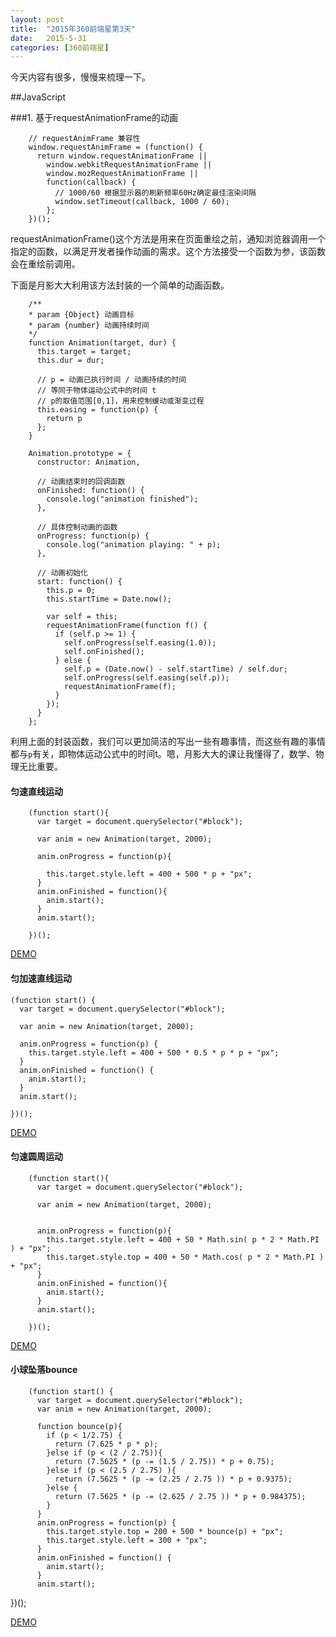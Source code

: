 ```yaml
---
layout: post
title:  "2015年360前端星第3天"
date:   2015-5-31
categories: [360前端星]
---
```


今天内容有很多，慢慢来梳理一下。

##JavaScript

###1. 基于requestAnimationFrame的动画

		// requestAnimFrame 兼容性
	    window.requestAnimFrame = (function() {
	      return window.requestAnimationFrame ||
	        window.webkitRequestAnimationFrame ||
	        window.mozRequestAnimationFrame ||
	        function(callback) {
	          // 1000/60 根据显示器的刷新频率60Hz确定最佳渲染间隔
	          window.setTimeout(callback, 1000 / 60);
	        };
	    })();
	
requestAnimationFrame()这个方法是用来在页面重绘之前，通知浏览器调用一个指定的函数，以满足开发者操作动画的需求。这个方法接受一个函数为参，该函数会在重绘前调用。

下面是月影大大利用该方法封装的一个简单的动画函数。
		
		
	    /**
	    * param {Object} 动画目标
	    * param {number} 动画持续时间
	    */
	    function Animation(target, dur) {
	      this.target = target;
	      this.dur = dur;
	
	      // p = 动画已执行时间 / 动画持续的时间
		  // 等同于物体运动公式中的时间 t
		  // p的取值范围[0,1]，用来控制缓动或渐变过程
	      this.easing = function(p) {
	        return p
	      };
	    }
	
	    Animation.prototype = {
	      constructor: Animation,
	
	      // 动画结束时的回调函数
	      onFinished: function() {
	        console.log("animation finished");
	      },
	
	      // 具体控制动画的函数
	      onProgress: function(p) {
	        console.log("animation playing: " + p);
	      },
	
	      // 动画初始化
	      start: function() {
	        this.p = 0;
	        this.startTime = Date.now();
	
	        var self = this;
	        requestAnimationFrame(function f() {
	          if (self.p >= 1) {
	            self.onProgress(self.easing(1.0));
	            self.onFinished();
	          } else {
	            self.p = (Date.now() - self.startTime) / self.dur;
	            self.onProgress(self.easing(self.p));
	            requestAnimationFrame(f);
	          }
	        });
	      }
	    };
	
利用上面的封装函数，我们可以更加简洁的写出一些有趣事情，而这些有趣的事情都与`p`有关，即物体运动公式中的时间t。嗯，月影大大的课让我懂得了，数学、物理无比重要。

#### 匀速直线运动
		
	    (function start(){
		  var target = document.querySelector("#block");
		
		  var anim = new Animation(target, 2000);
		
		  anim.onProgress = function(p){
			
		    this.target.style.left = 400 + 500 * p + "px";
		  }
		  anim.onFinished = function(){
		    anim.start();
		  }
		  anim.start();
		
		})();
	
[DEMO](http://code.w3ctech.com/detail/1030)	
	
#### 匀加速直线运动

	(function start() {
	  var target = document.querySelector("#block");
	
	  var anim = new Animation(target, 2000);
	
	  anim.onProgress = function(p) {
	    this.target.style.left = 400 + 500 * 0.5 * p * p + "px";
	  }
	  anim.onFinished = function() {
	    anim.start();
	  }
	  anim.start();
	
	})();

[DEMO](http://code.w3ctech.com/detail/1032)

#### 匀速圆周运动

		(function start(){
		  var target = document.querySelector("#block");
		
		  var anim = new Animation(target, 2000);
		
		
		  anim.onProgress = function(p){
		    this.target.style.left = 400 + 50 * Math.sin( p * 2 * Math.PI ) + "px";
		    this.target.style.top = 400 + 50 * Math.cos( p * 2 * Math.PI ) + "px";
		  }
		  anim.onFinished = function(){
		    anim.start();
		  }
		  anim.start();
		
		})();
	
[DEMO](http://code.w3ctech.com/detail/1031)
		
#### 小球坠落bounce

		(function start() {
		  var target = document.querySelector("#block");
		  var anim = new Animation(target, 2000);
		
		  function bounce(p){
		    if (p < 1/2.75) {
		      return (7.625 * p * p);
		    }else if (p < (2 / 2.75)){
		      return (7.5625 * (p -= (1.5 / 2.75)) * p + 0.75);
		    }else if (p < (2.5 / 2.75) ){
		      return (7.5625 * (p -= (2.25 / 2.75 )) * p + 0.9375); 
		    }else {
		      return (7.5625 * (p -= (2.625 / 2.75 )) * p + 0.984375);
		    }
		  }
		  anim.onProgress = function(p) {
		    this.target.style.top = 200 + 500 * bounce(p) + "px";
		    this.target.style.left = 300 + "px";
		  }
		  anim.onFinished = function() {
		    anim.start();
		  }
		  anim.start();

})();

[DEMO](http://code.w3ctech.com/detail/1034)

